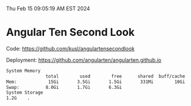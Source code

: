 Thu Feb 15 09:05:19 AM EST 2024

# Angular Ten Second Look

Code: https://github.com/kusl/angulartensecondlook

Deployment: https://github.com/angularten/angularten.github.io

```bash
System Memory
               total        used        free      shared  buff/cache   available
Mem:            15Gi       3.5Gi       1.5Gi       331Mi        10Gi        11Gi
Swap:          8.0Gi       1.7Gi       6.3Gi
System Storage
1.2G	.
```
```bash
